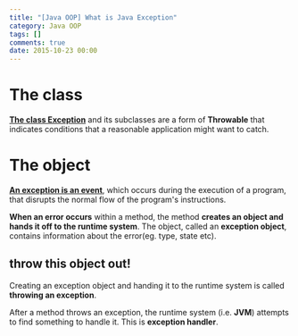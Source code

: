 ```yaml
---
title: "[Java OOP] What is Java Exception"
category: Java OOP
tags: []
comments: true
date: 2015-10-23 00:00
---
```



# The class

**[The class Exception](http://docs.oracle.com/javase/7/docs/api/java/lang/Exception.html)** and its subclasses are a form of **Throwable** that indicates conditions that a reasonable application might want to catch.

# The object

**[An exception is an event](https://docs.oracle.com/javase/tutorial/essential/exceptions/definition.html)**, which occurs during the execution of a program, that disrupts the normal flow of the program's instructions.

**When an error occurs** within a method, the method **creates an object and hands it off to the runtime system**. The object, called an **exception object**, contains information about the error(eg. type, state etc).

## throw this object out!

Creating an exception object and handing it to the runtime system is called **throwing an exception**.

After a method throws an exception, the runtime system (i.e. **JVM**) attempts to find something to handle it. This is **exception handler**.
